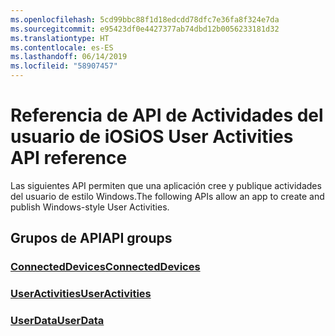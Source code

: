 ```yaml
---
ms.openlocfilehash: 5cd99bbc88f1d18edcdd78dfc7e36fa8f324e7da
ms.sourcegitcommit: e95423df0e4427377ab74dbd12b0056233181d32
ms.translationtype: HT
ms.contentlocale: es-ES
ms.lasthandoff: 06/14/2019
ms.locfileid: "58907457"
---
```

# <a name="ios-user-activities-api-reference"></a><span data-ttu-id="b544e-101">Referencia de API de Actividades del usuario de iOS</span><span class="sxs-lookup"><span data-stu-id="b544e-101">iOS User Activities API reference</span></span>

<span data-ttu-id="b544e-102">Las siguientes API permiten que una aplicación cree y publique actividades del usuario de estilo Windows.</span><span class="sxs-lookup"><span data-stu-id="b544e-102">The following APIs allow an app to create and publish Windows-style User Activities.</span></span>

## <a name="api-groups"></a><span data-ttu-id="b544e-103">Grupos de API</span><span class="sxs-lookup"><span data-stu-id="b544e-103">API groups</span></span>

### <a name="connecteddevicesobjectivec-apiconnecteddevicesindexmd"></a>[<span data-ttu-id="b544e-104">ConnectedDevices</span><span class="sxs-lookup"><span data-stu-id="b544e-104">ConnectedDevices</span></span>](../objectivec-api/connecteddevices/index.md)
### <a name="useractivitiesobjectivec-apiuserdatauseractivitiesindexmd"></a>[<span data-ttu-id="b544e-105">UserActivities</span><span class="sxs-lookup"><span data-stu-id="b544e-105">UserActivities</span></span>](../objectivec-api/userdata.useractivities/index.md)
### <a name="userdataobjectivec-apiuserdataindexmd"></a>[<span data-ttu-id="b544e-106">UserData</span><span class="sxs-lookup"><span data-stu-id="b544e-106">UserData</span></span>](../objectivec-api/userdata/index.md)